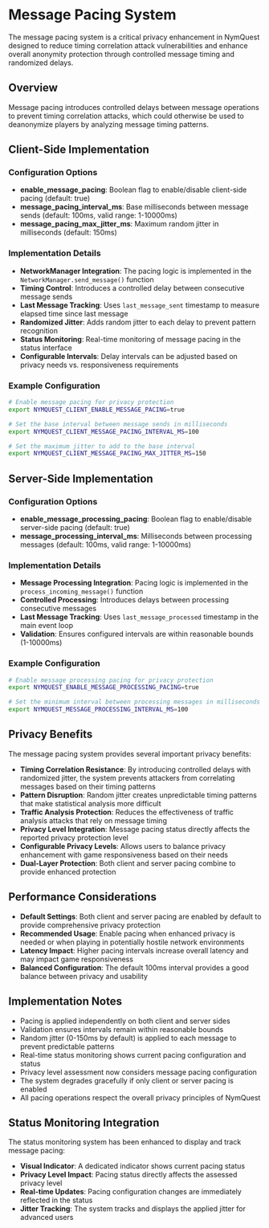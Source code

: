 # Message Pacing System

The message pacing system is a critical privacy enhancement in NymQuest designed to reduce timing correlation attack vulnerabilities and enhance overall anonymity protection through controlled message timing and randomized delays.

## Overview

Message pacing introduces controlled delays between message operations to prevent timing correlation attacks, which could otherwise be used to deanonymize players by analyzing message timing patterns.

## Client-Side Implementation

### Configuration Options
- **enable_message_pacing**: Boolean flag to enable/disable client-side pacing (default: true)
- **message_pacing_interval_ms**: Base milliseconds between message sends (default: 100ms, valid range: 1-10000ms)
- **message_pacing_max_jitter_ms**: Maximum random jitter in milliseconds (default: 150ms)

### Implementation Details
- **NetworkManager Integration**: The pacing logic is implemented in the `NetworkManager.send_message()` function
- **Timing Control**: Introduces a controlled delay between consecutive message sends
- **Last Message Tracking**: Uses `last_message_sent` timestamp to measure elapsed time since last message
- **Randomized Jitter**: Adds random jitter to each delay to prevent pattern recognition
- **Status Monitoring**: Real-time monitoring of message pacing in the status interface
- **Configurable Intervals**: Delay intervals can be adjusted based on privacy needs vs. responsiveness requirements

### Example Configuration
```bash
# Enable message pacing for privacy protection
export NYMQUEST_CLIENT_ENABLE_MESSAGE_PACING=true

# Set the base interval between message sends in milliseconds
export NYMQUEST_CLIENT_MESSAGE_PACING_INTERVAL_MS=100

# Set the maximum jitter to add to the base interval
export NYMQUEST_CLIENT_MESSAGE_PACING_MAX_JITTER_MS=150
```

## Server-Side Implementation

### Configuration Options
- **enable_message_processing_pacing**: Boolean flag to enable/disable server-side pacing (default: true)
- **message_processing_interval_ms**: Milliseconds between processing messages (default: 100ms, valid range: 1-10000ms)

### Implementation Details
- **Message Processing Integration**: Pacing logic is implemented in the `process_incoming_message()` function
- **Controlled Processing**: Introduces delays between processing consecutive messages
- **Last Message Tracking**: Uses `last_message_processed` timestamp in the main event loop
- **Validation**: Ensures configured intervals are within reasonable bounds (1-10000ms)

### Example Configuration
```bash
# Enable message processing pacing for privacy protection
export NYMQUEST_ENABLE_MESSAGE_PROCESSING_PACING=true

# Set the minimum interval between processing messages in milliseconds
export NYMQUEST_MESSAGE_PROCESSING_INTERVAL_MS=100
```

## Privacy Benefits

The message pacing system provides several important privacy benefits:

- **Timing Correlation Resistance**: By introducing controlled delays with randomized jitter, the system prevents attackers from correlating messages based on their timing patterns
- **Pattern Disruption**: Random jitter creates unpredictable timing patterns that make statistical analysis more difficult
- **Traffic Analysis Protection**: Reduces the effectiveness of traffic analysis attacks that rely on message timing
- **Privacy Level Integration**: Message pacing status directly affects the reported privacy protection level
- **Configurable Privacy Levels**: Allows users to balance privacy enhancement with game responsiveness based on their needs
- **Dual-Layer Protection**: Both client and server pacing combine to provide enhanced protection

## Performance Considerations

- **Default Settings**: Both client and server pacing are enabled by default to provide comprehensive privacy protection
- **Recommended Usage**: Enable pacing when enhanced privacy is needed or when playing in potentially hostile network environments
- **Latency Impact**: Higher pacing intervals increase overall latency and may impact game responsiveness
- **Balanced Configuration**: The default 100ms interval provides a good balance between privacy and usability

## Implementation Notes

- Pacing is applied independently on both client and server sides
- Validation ensures intervals remain within reasonable bounds
- Random jitter (0-150ms by default) is applied to each message to prevent predictable patterns
- Real-time status monitoring shows current pacing configuration and status
- Privacy level assessment now considers message pacing configuration
- The system degrades gracefully if only client or server pacing is enabled
- All pacing operations respect the overall privacy principles of NymQuest

## Status Monitoring Integration

The status monitoring system has been enhanced to display and track message pacing:

- **Visual Indicator**: A dedicated indicator shows current pacing status
- **Privacy Level Impact**: Pacing status directly affects the assessed privacy level
- **Real-time Updates**: Pacing configuration changes are immediately reflected in the status
- **Jitter Tracking**: The system tracks and displays the applied jitter for advanced users
